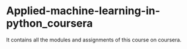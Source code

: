 # Applied-machine-learning-in-python_coursera
It contains all the modules and assignments of this course on coursera.
